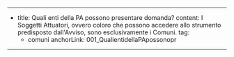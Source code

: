 ---
  - title: Quali enti della PA possono presentare domanda?
    content: I Soggetti Attuatori, ovvero coloro che possono accedere allo strumento predisposto dall'Avviso, sono esclusivamente i Comuni.
    tag:
      - comuni
    anchorLink: 001_QualientidellaPApossonopr
---